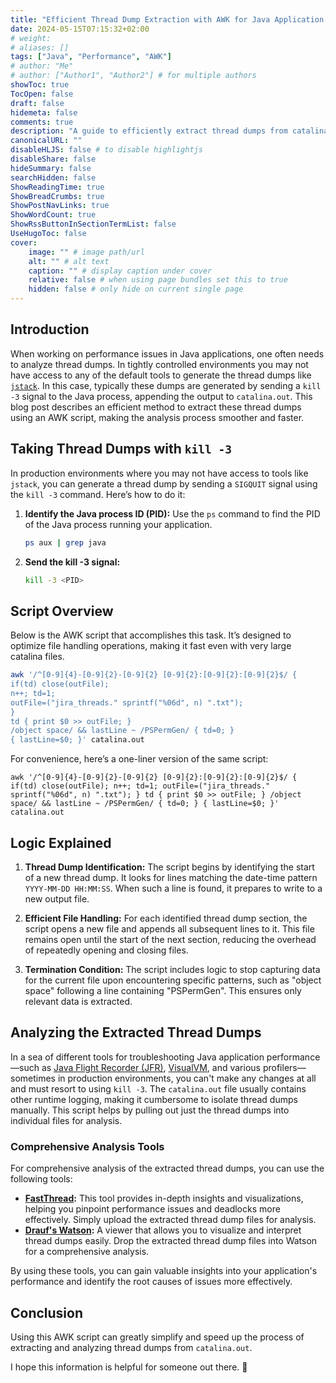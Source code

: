 ```yaml
---
title: "Efficient Thread Dump Extraction with AWK for Java Application Performance Troubleshooting"
date: 2024-05-15T07:15:32+02:00
# weight: 
# aliases: []
tags: ["Java", "Performance", "AWK"]
# author: "Me"
# author: ["Author1", "Author2"] # for multiple authors
showToc: true
TocOpen: false
draft: false
hidemeta: false
comments: true
description: "A guide to efficiently extract thread dumps from catalina.out using AWK for performance analysis in Java applications."
canonicalURL: ""
disableHLJS: false # to disable highlightjs
disableShare: false
hideSummary: false
searchHidden: false
ShowReadingTime: true
ShowBreadCrumbs: true
ShowPostNavLinks: true
ShowWordCount: true
ShowRssButtonInSectionTermList: false
UseHugoToc: false
cover:
    image: "" # image path/url
    alt: "" # alt text
    caption: "" # display caption under cover
    relative: false # when using page bundles set this to true
    hidden: false # only hide on current single page
---
```


## Introduction

When working on performance issues in Java applications, one often needs to analyze thread dumps. In tightly controlled environments you may not have access to any of the default tools to generate the thread dumps like [`jstack`](https://docs.oracle.com/javase/8/docs/technotes/tools/unix/jstack.html). In this case, typically these dumps are generated by sending a `kill -3` signal to the Java process, appending the output to `catalina.out`. This blog post describes an efficient method to extract these thread dumps using an AWK script, making the analysis process smoother and faster.

## Taking Thread Dumps with `kill -3`

In production environments where you may not have access to tools like `jstack`, you can generate a thread dump by sending a `SIGQUIT` signal using the `kill -3` command. Here’s how to do it:

1. **Identify the Java process ID (PID):** Use the `ps` command to find the PID of the Java process running your application.
   ```bash
   ps aux | grep java
   ```

2. **Send the kill -3 signal:**
    ```bash
   kill -3 <PID>
    ```

## Script Overview

Below is the AWK script that accomplishes this task. It’s designed to optimize file handling operations, making it fast even with very large catalina files.

```bash
awk '/^[0-9]{4}-[0-9]{2}-[0-9]{2} [0-9]{2}:[0-9]{2}:[0-9]{2}$/ {
if(td) close(outFile);
n++; td=1;
outFile=("jira_threads." sprintf("%06d", n) ".txt");
}
td { print $0 >> outFile; }
/object space/ && lastLine ~ /PSPermGen/ { td=0; }
{ lastLine=$0; }' catalina.out
```

For convenience, here’s a one-liner version of the same script:

```
awk '/^[0-9]{4}-[0-9]{2}-[0-9]{2} [0-9]{2}:[0-9]{2}:[0-9]{2}$/ { if(td) close(outFile); n++; td=1; outFile=("jira_threads." sprintf("%06d", n) ".txt"); } td { print $0 >> outFile; } /object space/ && lastLine ~ /PSPermGen/ { td=0; } { lastLine=$0; }' catalina.out
```

## Logic Explained

1. **Thread Dump Identification:** The script begins by identifying the start of a new thread dump. It looks for lines matching the date-time pattern `YYYY-MM-DD HH:MM:SS`. When such a line is found, it prepares to write to a new output file.
   
2. **Efficient File Handling:** For each identified thread dump section, the script opens a new file and appends all subsequent lines to it. This file remains open until the start of the next section, reducing the overhead of repeatedly opening and closing files.

3. **Termination Condition:** The script includes logic to stop capturing data for the current file upon encountering specific patterns, such as "object space" following a line containing "PSPermGen". This ensures only relevant data is extracted.

## Analyzing the Extracted Thread Dumps

In a sea of different tools for troubleshooting Java application performance—such as [Java Flight Recorder (JFR)](https://docs.oracle.com/javacomponents/jmc-5-4/jfr-runtime-guide/about.htm), [VisualVM](https://visualvm.github.io/), and various profilers—sometimes in production environments, you can't make any changes at all and must resort to using `kill -3`. The `catalina.out` file usually contains other runtime logging, making it cumbersome to isolate thread dumps manually. This script helps by pulling out just the thread dumps into individual files for analysis.

### Comprehensive Analysis Tools

For comprehensive analysis of the extracted thread dumps, you can use the following tools:

- **[FastThread](https://fastthread.io/):** This tool provides in-depth insights and visualizations, helping you pinpoint performance issues and deadlocks more effectively. Simply upload the extracted thread dump files for analysis.
- **[Drauf's Watson](https://drauf.github.io/watson/):** A viewer that allows you to visualize and interpret thread dumps easily. Drop the extracted thread dump files into Watson for a comprehensive analysis.

By using these tools, you can gain valuable insights into your application's performance and identify the root causes of issues more effectively.

## Conclusion

Using this AWK script can greatly simplify and speed up the process of extracting and analyzing thread dumps from `catalina.out`. 

I hope this information is helpful for someone out there. 🍻


